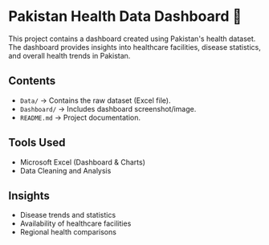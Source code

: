 # Pakistan Health Data Dashboard 🏥

This project contains a dashboard created using Pakistan's health dataset.  
The dashboard provides insights into healthcare facilities, disease statistics, and overall health trends in Pakistan.

## Contents
- `Data/` → Contains the raw dataset (Excel file).
- `Dashboard/` → Includes dashboard screenshot/image.
- `README.md` → Project documentation.

## Tools Used
- Microsoft Excel (Dashboard & Charts)
- Data Cleaning and Analysis

## Insights
- Disease trends and statistics
- Availability of healthcare facilities
- Regional health comparisons
